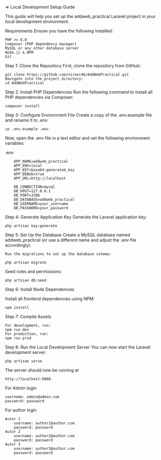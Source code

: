 =>  Local Development Setup Guide

This guide will help you set up the addweb_practical Laravel project in your local development environment.

Requirements
	Ensure you have the following installed:

	PHP >= 8.0
	Composer (PHP dependency manager)
	MySQL or any other database server
	Node.js & NPM
	Git
Step 1: Clone the Repository
	First, clone the repository from GitHub:
	
	git clone https://github.com/niravc46/AddWebPractical.git
	Navigate into the project directory:
	cd AddWebPractical
Step 2: Install PHP Dependencies
		Run the following command to install all PHP dependencies via Composer: 
  		
	composer install

Step 3: Configure Environment File
	Create a copy of the .env.example file and rename it to .env:
	
	cp .env.example .env
	
Now, open the .env file in a text editor and set the following environment variables:
	
.env
	
		APP_NAME=addweb_practical
		APP_ENV=local
		APP_KEY=base64:generated_key
		APP_DEBUG=true
		APP_URL=http://localhost
		
		DB_CONNECTION=mysql
		DB_HOST=127.0.0.1
		DB_PORT=3306
		DB_DATABASE=addweb_practical
		DB_USERNAME=your_username
		DB_PASSWORD=your_password

Step 4: Generate Application Key
	Generate the Laravel application key:
	
	php artisan key:generate

Step 5: Set Up the Database
	Create a MySQL database named addweb_practical (or use a different name and adjust the .env file accordingly).
	
	Run the migrations to set up the database schema:
	
	php artisan migrate
	
Seed roles and permissions:
	
	php artisan db:seed

Step 6: Install Node Dependencies

Install all frontend dependencies using NPM:
	
	npm install

Step 7: Compile Assets

	For development, run:
	npm run dev
	For production, run:
	npm run prod

Step 8: Run the Local Development Server
	You can now start the Laravel development server:
 
	php artisan serve

The server should now be running at 

	http://localhost:8000.

For Admin login 

	username: admin@admin.com
	password: password

For author login

	Autor 1
		username: author1@author.com
		password: password
	Autor 2
		username: author2@author.com
		password: password
	Autor 3
		username: author3@author.com
		password: password
